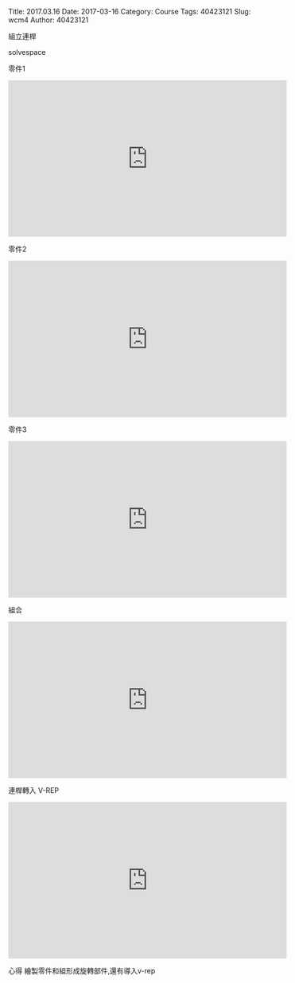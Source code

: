 Title: 2017.03.16
Date: 2017-03-16
Category: Course
Tags: 40423121
Slug: wcm4
Author: 40423121

組立連桿

<!-- PELICAN_END_SUMMARY -->

solvespace

零件1
<iframe width="560" height="315" src="https://www.youtube.com/embed/PeUrDVzAAgM" frameborder="0" allowfullscreen></iframe>

零件2
<iframe width="560" height="315" src="https://www.youtube.com/embed/D9YmzWJfRCg" frameborder="0" allowfullscreen></iframe>

零件3
<iframe width="560" height="315" src="https://www.youtube.com/embed/_BGtSZQkCtA" frameborder="0" allowfullscreen></iframe>

組合
<iframe width="560" height="315" src="https://www.youtube.com/embed/a_9Q8I2EYL0" frameborder="0" allowfullscreen></iframe>

連桿轉入 V-REP

<iframe width="560" height="315" src="https://www.youtube.com/embed/P5DdOZZ3qcs" frameborder="0" allowfullscreen></iframe>

心得
繪製零件和組形成旋轉部件,還有導入v-rep







